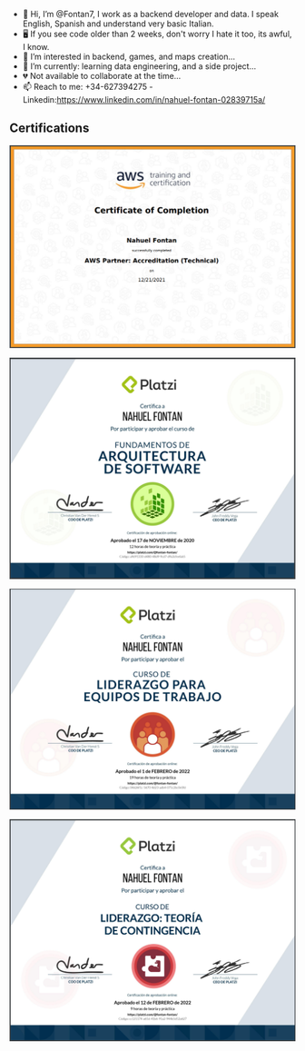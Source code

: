 - 👋 Hi, I’m @Fontan7, I work as a backend developer and data. I speak English, Spanish and understand very basic Italian.
- 🖥️ If you see code older than 2 weeks, don't worry I hate it too, its awful, I know.
- 👀 I’m interested in backend, games, and maps creation...
- 🌱 I’m currently: learning data engineering, and a side project...
- 💔 Not available to collaborate at the time...
- 📫 Reach to me: +34-627394275 -Linkedin:https://www.linkedin.com/in/nahuel-fontan-02839715a/

<!---
Fontan7/Fontan7 is a ✨ special ✨ repository because its `README.md` (this file) appears on your GitHub profile.
You can click the Preview link to take a look at your changes.
--->

## Certifications
![aws](image-1.png)

![software-arch](image-3.png)

![team-leadership](image.png)

![leadership-contingency](image-2.png)

